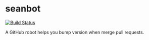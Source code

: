 # seanbot

[![Build Status](https://travis-ci.org/weflex/seanbot.svg?branch=master)](https://travis-ci.org/weflex/seanbot)

A GitHub robot helps you bump version when merge pull requests.
